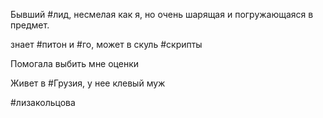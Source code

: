 
Бывший #лид, несмелая как я, но очень шарящая и погружающаяся в предмет.

знает #питон и #го, может в скуль #скрипты

Помогала выбить мне оценки

Живет в #Грузия, у нее клевый муж

#лизакольцова
